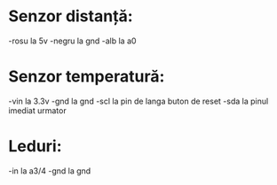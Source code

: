 # Senzor distanță:
-rosu la 5v
-negru la gnd
-alb la a0

# Senzor temperatură:
-vin la 3.3v
-gnd la gnd
-scl la pin de langa buton de reset
-sda la pinul imediat urmator

# Leduri:
-in la a3/4
-gnd la gnd